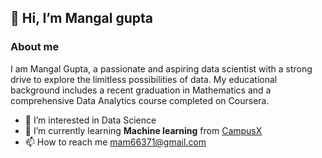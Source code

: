 ## 👋 Hi, I’m Mangal gupta

### About me
I am Mangal Gupta, a passionate and aspiring data scientist with a strong drive to explore the limitless possibilities of data. My educational background includes a recent graduation in Mathematics and a comprehensive Data Analytics course completed on Coursera. 
- 👀 I’m interested in Data Science
- 🌱 I’m currently learning **Machine learning** from [CampusX](https://learnwith.campusx.in)
- 📫 How to reach me mam66371@gmail.com

